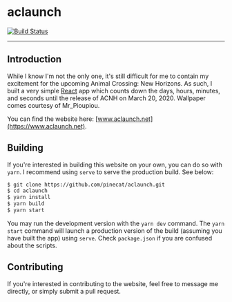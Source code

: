 # aclaunch

[![Build Status](https://travis-ci.org/pinecat/aclaunch.svg?branch=master)](https://travis-ci.org/pinecat/aclaunch)

---

## Introduction
While I know I'm not the only one, it's still difficult for me to contain my excitement for the upcoming Animal Crossing: New Horizons.  As such, I built a very simple [React](https://reactjs.org) app which counts down the days, hours, minutes, and seconds until the release of ACNH on March 20, 2020.  Wallpaper comes courtesy of Mr_Pioupiou.

You can find the website here: [www.aclaunch.net](https://www.aclaunch.net).

## Building
If you're interested in building this website on your own, you can do so with `yarn`.  I recommend using `serve` to serve the production build.  See below:
```sh
$ git clone https://github.com/pinecat/aclaunch.git
$ cd aclaunch
$ yarn install
$ yarn build
$ yarn start
```
You may run the development version with the `yarn dev` command.  The `yarn start` command will launch a production version of the build (assuming you have built the app) using `serve`.  Check `package.json` if you are confused about the scripts.

## Contributing
If you're interested in contributing to the website, feel free to message me directly, or simply submit a pull request.